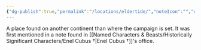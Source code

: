 ```yaml
---
{"dg-publish":true,"permalink":"/locations/eldertide/","noteIcon":"","created":"2024-09-06T16:40:38.018+01:00","updated":"2024-12-31T22:33:31.072+00:00"}
---
```


A place found on another continent than where the campaign is set. It was first mentioned in a note found in [[Named Characters & Beasts/Historically Significant  Characters/Enel Cubus †\|Enel Cubus †]]'s office.